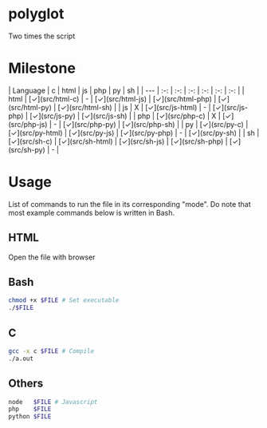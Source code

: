 [#]:#<<\<\!--&>/dev/null

# polyglot

Two times the script

# Milestone

<t>
| Language | c | html | js | php | py | sh |
| --- | :-: | :-: | :-: | :-: | :-: | :-: |
| html | [✓](src/html-c) | - | [✓](src/html-js) | [✓](src/html-php) | [✓](src/html-py) | [✓](src/html-sh) |
| js | X | [✓](src/js-html) | - | [✓](src/js-php) | [✓](src/js-py) | [✓](src/js-sh) |
| php | [✓](src/php-c) | X | [✓](src/php-js) | - | [✓](src/php-py) | [✓](src/php-sh) |
| py | [✓](src/py-c) | [✓](src/py-html) | [✓](src/py-js) | [✓](src/py-php) | - | [✓](src/py-sh) |
| sh | [✓](src/sh-c) | [✓](src/sh-html) | [✓](src/sh-js) | [✓](src/sh-php) | [✓](src/sh-py) | - |
</t>

# Usage

List of commands to run the file in its corresponding "mode".
 Do note that most example commands below is written in Bash.

## HTML

Open the file with browser

## Bash

```bash
chmod +x $FILE # Set executable
./$FILE
```

## C

```bash
gcc -x c $FILE # Compile
./a.out
```

## Others

```bash
node   $FILE # Javascript
php    $FILE
python $FILE
```

<!--
# List languages
LS=($(ls src))
L1=() L2=()
for i in ${LS[@]}
do
    L=${i%-*}
    if [[ ${L1[@]} != *$L* ]]
    then
        L1[${#L1[@]}]=$L
    fi
    L=${i#*-}
    if [[ ${L2[@]} != *$L* ]]
    then
        L2[${#L2[@]}]=$L
    fi
done
L2=($(echo ${L2[*]} | tr " " "\n" | sort))

# Generate table
TABLE="\n| Language |"
for L in ${L2[@]} 
do
    TABLE+=" $L |"
done
TABLE+="\n| --- |"
for L in ${L2[@]} 
do
    TABLE+=" :-: |"
done
TABLE+="\n"
for L in ${L1[@]}
do
    TABLE+="| $L |"
    for R in ${L2[@]}
    do
        F="$L-$R"
        if [[ $L == $R ]]
        then
            TABLE+=" - |"
        elif [[ ${LS[@]} == *$F* ]]
        then
            TABLE+=" [✓](src\/$F) |"
        else
            TABLE+=" X |"
        fi
    done
    TABLE+="\n"
done

# Write table
perl -0777 -i -pe "s/(<t>).*?(<\/t>)/\$1$TABLE\$2/s" README.md

if [[ $USER != "runner" ]]
then
    echo "NOT RUNNER, SKIPPING COMMIT"
    exit 0
fi

git config --global user.email gary.github@gmail.com
git config --global user.name wotgary
git add README.md
git commit -m "Update README.md (Auto)"
git push
#-->
